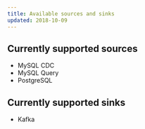 ```yaml
---
title: Available sources and sinks
updated: 2018-10-09
---
```


## Currently supported sources

- MySQL CDC
- MySQL Query
- PostgreSQL

## Currently supported sinks

- Kafka
